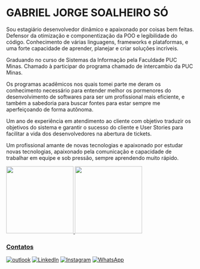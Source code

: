 
# GABRIEL JORGE SOALHEIRO SÓ


Sou estagiário desenvolvedor dinâmico e apaixonado por coisas bem feitas. Defensor da otimização e componentização da POO e legibilidade do código. Conhecimento de várias linguagens, frameworks e plataformas, e uma forte capacidade de aprender, planejar e criar soluções incríveis.

Graduando no curso de Sistemas da Informação pela Faculdade PUC Minas. Chamado à participar do programa chamado de intercambio da PUC Minas. 

Os programas acadêmicos nos quais tomei parte me deram os conhecimento necessário para entender melhor os pormenores do desenvolvimento de softwares para ser um profissional mais eficiente, e também a sabedoria para buscar fontes para estar sempre me aperfeiçoando de forma autônoma.

Um ano de experiência em atendimento ao cliente com objetivo traduzir os objetivos do sistema e garantir o sucesso do cliente e User Stories para facilitar a vida dos desenvolvedores na abertura de tickets.

Um profissional amante de novas tecnologias e apaixonado por estudar novas tecnologias, apaixonado pela comunicação e capacidade de trabalhar em equipe e sob pressão, sempre aprendendo muito rápido.
          
<div>
<a href="https://github.com/GabrielSoalheiro">
<img height="180em" src="https://github-readme-stats.vercel.app/api/top-langs/?username=GabrielSoalheiro&layout=compact&langs_count=7&theme=gotham,blade,shell"/>
<img height="180em" src="https://github-readme-stats.vercel.app/api?username=GabrielSoalheiro&show_icons=true&theme=gotham&include_all_commits=true&count_private=true"/>
</div>

### Contatos

  [![outlook](https://img.shields.io/badge/Microsoft_Outlook-0078D4?style=for-the-badge&logo=microsoft-outlook&logoColor=white)](mailto:gabrielsoalheiro2011@hotmail.com) [![LinkedIn](https://img.shields.io/badge/linkedin-%230077B5.svg?style=for-the-badge&logo=linkedin&logoColor=white)](https://www.linkedin.com/in/gabrielsoalheiro/) [![Instagram](https://img.shields.io/badge/Instagram-%23E4405F.svg?style=for-the-badge&logo=Instagram&logoColor=white)](https://www.instagram.com/gabriel_soalheiro/) [![WhatsApp](https://img.shields.io/badge/WhatsApp-25D366?style=for-the-badge&logo=whatsapp&logoColor=white)](https://wa.me/5533999857659)





